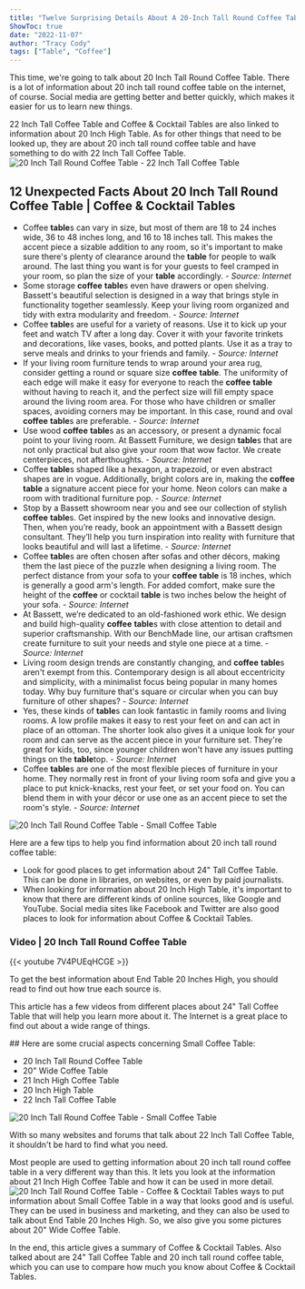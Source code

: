 ```yaml
---
title: "Twelve Surprising Details About A 20-Inch Tall Round Coffee Table"
ShowToc: true 
date: "2022-11-07"
author: "Tracy Cody" 
tags: ["Table", "Coffee"]
---
```


	
This time, we're going to talk about 20 Inch Tall Round Coffee Table. There is a lot of information about 20 inch tall round coffee table on the internet, of course. Social media are getting better and better quickly, which makes it easier for us to learn new things.

22 Inch Tall Coffee Table and Coffee & Cocktail Tables are also linked to information about 20 Inch High Table. As for other things that need to be looked up, they are about 20 inch tall round coffee table and have something to do with 22 Inch Tall Coffee Table.
<img loading="lazy" src="https://cdn10.bigcommerce.com/s-3uyyclsi/products/564/images/985/ID3710PTManhattanCounterHeightDiningSet__64329.1412112193.1280.1280.jpg?c=2" onerror="this.onerror=null;this.src='https://blogger.googleusercontent.com/img/a/AVvXsEhe7F7TRXHtjiKvHb5vS7DmnxvpHiDyoYyYvm1nHB3Qp2_w3BnM6A2eq4v7FYxCC9bfZt3a9vIMtAYEKUiaDQbHMg-ViyGmRIj39MLp0bGFfgfYw1Dc9q_H-T0wiTm3l0Uq42dETrN9eC8aGJ9_IORZsxST1AcLR7np1koOfcc7tnHa4S8Mwz_xD9d0=s16000';" alt="20 Inch Tall Round Coffee Table - 22 Inch Tall Coffee Table" >

## 12 Unexpected Facts About 20 Inch Tall Round Coffee Table | Coffee & Cocktail Tables
-   Coffee **table**s can vary in size, but most of them are 18 to 24 inches wide, 36 to 48 inches long, and 16 to 18 inches tall. This makes the accent piece a sizable addition to any room, so it's important to make sure there's plenty of clearance around the **table** for people to walk around. The last thing you want is for your guests to feel cramped in your room, so plan the size of your **table** accordingly. - <cite>Source: Internet</cite>
-   Some storage **coffee** **table**s even have drawers or open shelving. Bassett's beautiful selection is designed in a way that brings style in functionality together seamlessly. Keep your living room organized and tidy with extra modularity and freedom. - <cite>Source: Internet</cite>
-   Coffee **table**s are useful for a variety of reasons. Use it to kick up your feet and watch TV after a long day. Cover it with your favorite trinkets and decorations, like vases, books, and potted plants. Use it as a tray to serve meals and drinks to your friends and family. - <cite>Source: Internet</cite>
-   If your living room furniture tends to wrap around your area rug, consider getting a round or square size **coffee** **table**. The uniformity of each edge will make it easy for everyone to reach the **coffee** **table** without having to reach it, and the perfect size will fill empty space around the living room area. For those who have children or smaller spaces, avoiding corners may be important. In this case, round and oval **coffee** **table**s are preferable. - <cite>Source: Internet</cite>
-   Use wood **coffee** **table**s as an accessory, or present a dynamic focal point to your living room. At Bassett Furniture, we design **table**s that are not only practical but also give your room that wow factor. We create centerpieces, not afterthoughts. - <cite>Source: Internet</cite>
-   Coffee **table**s shaped like a hexagon, a trapezoid, or even abstract shapes are in vogue. Additionally, bright colors are in, making the **coffee** **table** a signature accent piece for your home. Neon colors can make a room with traditional furniture pop. - <cite>Source: Internet</cite>
-   Stop by a Bassett showroom near you and see our collection of stylish **coffee** **table**s. Get inspired by the new looks and innovative design. Then, when you’re ready, book an appointment with a Bassett design consultant. They’ll help you turn inspiration into reality with furniture that looks beautiful and will last a lifetime. - <cite>Source: Internet</cite>
-   Coffee **table**s are often chosen after sofas and other décors, making them the last piece of the puzzle when designing a living room. The perfect distance from your sofa to your **coffee** **table** is 18 inches, which is generally a good arm's length. For added comfort, make sure the height of the **coffee** or cocktail **table** is two inches below the height of your sofa. - <cite>Source: Internet</cite>
-   At Bassett, we’re dedicated to an old-fashioned work ethic. We design and build high-quality **coffee** **table**s with close attention to detail and superior craftsmanship. With our BenchMade line, our artisan craftsmen create furniture to suit your needs and style one piece at a time. - <cite>Source: Internet</cite>
-   Living room design trends are constantly changing, and **coffee** **table**s aren't exempt from this. Contemporary design is all about eccentricity and simplicity, with a minimalist focus being popular in many homes today. Why buy furniture that's square or circular when you can buy furniture of other shapes? - <cite>Source: Internet</cite>
-   Yes, these kinds of **table**s can look fantastic in family rooms and living rooms. A low profile makes it easy to rest your feet on and can act in place of an ottoman. The shorter look also gives it a unique look for your room and can serve as the accent piece in your furniture set. They're great for kids, too, since younger children won't have any issues putting things on the **table**top. - <cite>Source: Internet</cite>
-   Coffee **table**s are one of the most flexible pieces of furniture in your home. They normally rest in front of your living room sofa and give you a place to put knick-knacks, rest your feet, or set your food on. You can blend them in with your décor or use one as an accent piece to set the room's style. - <cite>Source: Internet</cite>


<img loading="lazy" src="http://marqueemonkeys.com.au/wp-content/uploads/2016/08/tall-white-top-table-black-steel-support.png" onerror="this.onerror=null;this.src='https://blogger.googleusercontent.com/img/a/AVvXsEhe7F7TRXHtjiKvHb5vS7DmnxvpHiDyoYyYvm1nHB3Qp2_w3BnM6A2eq4v7FYxCC9bfZt3a9vIMtAYEKUiaDQbHMg-ViyGmRIj39MLp0bGFfgfYw1Dc9q_H-T0wiTm3l0Uq42dETrN9eC8aGJ9_IORZsxST1AcLR7np1koOfcc7tnHa4S8Mwz_xD9d0=s16000';" alt="20 Inch Tall Round Coffee Table - Small Coffee Table" >

Here are a few tips to help you find information about 20 inch tall round coffee table:
- Look for good places to get information about 24" Tall Coffee Table. This can be done in libraries, on websites, or even by paid journalists.
- When looking for information about 20 Inch High Table, it's important to know that there are different kinds of online sources, like Google and YouTube. Social media sites like Facebook and Twitter are also good places to look for information about Coffee & Cocktail Tables.

### Video | 20 Inch Tall Round Coffee Table
{{< youtube 7V4PUEqHCGE >}} 

To get the best information about End Table 20 Inches High, you should read to find out how true each source is.

This article has a few videos from different places about 24" Tall Coffee Table that will help you learn more about it. The Internet is a great place to find out about a wide range of things.
<script async="async" data-cfasync="false" src="//normallydemandedalter.com/fe63df3c5408708b15d8dc3d9b206b31/invoke.js"></script>
<div id="container-fe63df3c5408708b15d8dc3d9b206b31"></div>
## Here are some crucial aspects concerning Small Coffee Table:

- 20 Inch Tall Round Coffee Table
- 20" Wide Coffee Table
- 21 Inch High Coffee Table
- 20 Inch High Table
- 22 Inch Tall Coffee Table

 <img loading="lazy" src="https://www.literaryhealingarts.com/wp-content/uploads/giant-clear-glass-vase-of-decorative-vases-for-living-room-elegant-45-inspirational-ideas-for-in-decorative-vases-for-living-room-elegant-45-inspirational-ideas-for-living-room-decor-graph.jpg" onerror="this.onerror=null;this.src='https://blogger.googleusercontent.com/img/a/AVvXsEhe7F7TRXHtjiKvHb5vS7DmnxvpHiDyoYyYvm1nHB3Qp2_w3BnM6A2eq4v7FYxCC9bfZt3a9vIMtAYEKUiaDQbHMg-ViyGmRIj39MLp0bGFfgfYw1Dc9q_H-T0wiTm3l0Uq42dETrN9eC8aGJ9_IORZsxST1AcLR7np1koOfcc7tnHa4S8Mwz_xD9d0=s16000';" alt="20 Inch Tall Round Coffee Table - Small Coffee Table" >

With so many websites and forums that talk about 22 Inch Tall Coffee Table, it shouldn't be hard to find what you need.

Most people are used to getting information about 20 inch tall round coffee table in a very different way than this. It lets you look at the information about 21 Inch High Coffee Table and how it can be used in more detail.
<img loading="lazy" src="https://i.pinimg.com/736x/a3/43/d4/a343d47ceae9d053fdc096344dc582be.jpg" onerror="this.onerror=null;this.src='https://blogger.googleusercontent.com/img/a/AVvXsEhe7F7TRXHtjiKvHb5vS7DmnxvpHiDyoYyYvm1nHB3Qp2_w3BnM6A2eq4v7FYxCC9bfZt3a9vIMtAYEKUiaDQbHMg-ViyGmRIj39MLp0bGFfgfYw1Dc9q_H-T0wiTm3l0Uq42dETrN9eC8aGJ9_IORZsxST1AcLR7np1koOfcc7tnHa4S8Mwz_xD9d0=s16000';" alt="20 Inch Tall Round Coffee Table - Coffee & Cocktail Tables" >
ways to put information about Small Coffee Table in a way that looks good and is useful. They can be used in business and marketing, and they can also be used to talk about End Table 20 Inches High. So, we also give you some pictures about 20" Wide Coffee Table.

In the end, this article gives a summary of Coffee & Cocktail Tables. Also talked about are 24" Tall Coffee Table and 20 inch tall round coffee table, which you can use to compare how much you know about Coffee & Cocktail Tables.
	
	
	
	

